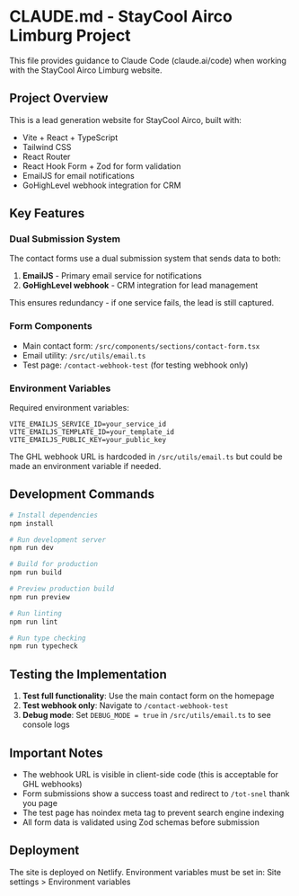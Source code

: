 # CLAUDE.md - StayCool Airco Limburg Project

This file provides guidance to Claude Code (claude.ai/code) when working with the StayCool Airco Limburg website.

## Project Overview

This is a lead generation website for StayCool Airco, built with:
- Vite + React + TypeScript
- Tailwind CSS
- React Router
- React Hook Form + Zod for form validation
- EmailJS for email notifications
- GoHighLevel webhook integration for CRM

## Key Features

### Dual Submission System
The contact forms use a dual submission system that sends data to both:
1. **EmailJS** - Primary email service for notifications
2. **GoHighLevel webhook** - CRM integration for lead management

This ensures redundancy - if one service fails, the lead is still captured.

### Form Components
- Main contact form: `/src/components/sections/contact-form.tsx`
- Email utility: `/src/utils/email.ts`
- Test page: `/contact-webhook-test` (for testing webhook only)

### Environment Variables
Required environment variables:
```
VITE_EMAILJS_SERVICE_ID=your_service_id
VITE_EMAILJS_TEMPLATE_ID=your_template_id
VITE_EMAILJS_PUBLIC_KEY=your_public_key
```

The GHL webhook URL is hardcoded in `/src/utils/email.ts` but could be made an environment variable if needed.

## Development Commands

```bash
# Install dependencies
npm install

# Run development server
npm run dev

# Build for production
npm run build

# Preview production build
npm run preview

# Run linting
npm run lint

# Run type checking
npm run typecheck
```

## Testing the Implementation

1. **Test full functionality**: Use the main contact form on the homepage
2. **Test webhook only**: Navigate to `/contact-webhook-test`
3. **Debug mode**: Set `DEBUG_MODE = true` in `/src/utils/email.ts` to see console logs

## Important Notes

- The webhook URL is visible in client-side code (this is acceptable for GHL webhooks)
- Form submissions show a success toast and redirect to `/tot-snel` thank you page
- The test page has noindex meta tag to prevent search engine indexing
- All form data is validated using Zod schemas before submission

## Deployment

The site is deployed on Netlify. Environment variables must be set in:
Site settings > Environment variables